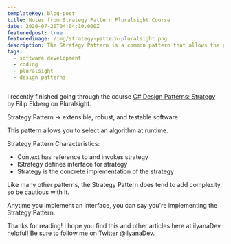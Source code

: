 ```yaml
---
templateKey: blog-post
title: Notes from Strategy Pattern Pluralsight Course
date: 2020-07-20T04:04:10.000Z
featuredpost: true
featuredimage: /img/strategy-pattern-pluralsight.png
description: The Strategy Pattern is a common pattern that allows the program to select an algorithm/strategy at runtime.
tags:
  - software development
  - coding
  - pluralsight
  - design patterns
---
```


I recently finished going through the course [C# Design Patterns: Strategy](https://app.pluralsight.com/library/courses/c-sharp-design-patterns-strategy/table-of-contents) by Filip Ekberg on Pluralsight.

Strategy Pattern -> extensible, robust, and testable software

This pattern allows you to select an algorithm at runtime.

Strategy Pattern Characteristics:

* Context has reference to and invokes strategy
* IStrategy defines interface for strategy
* Strategy is the concrete implementation of the strategy

Like many other patterns, the Strategy Pattern does tend to add complexity, so be cautious with it.

Anytime you implement an interface, you can say you're implementing the Strategy Pattern.

Thanks for reading! I hope you find this and other articles here at ilyanaDev helpful! Be sure to follow me on Twitter [@ilyanaDev](https://twitter.com/ilyanaDev).
